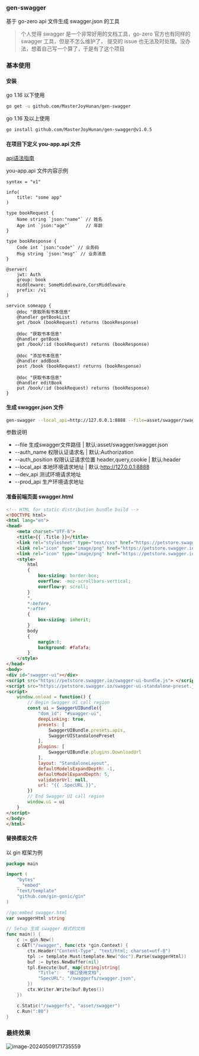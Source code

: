 ### gen-swagger

基于 go-zero api 文件生成 swagger.json 的工具

> 个人觉得 swagger 是一个非常好用的文档工具，go-zero 官方也有同样的 swagger 工具，但是不怎么维护了，
> 提交的 issue 也无法及时处理。没办法，想着自己写一个算了，于是有了这个项目

### 基本使用

#### 安装

go 1.16 以下使用
```sh
go get -u github.com/MasterJoyHunan/gen-swagger
```

go 1.16 及以上使用
```sh
go install github.com/MasterJoyHunan/gen-swagger@v1.0.5
```

#### 在项目下定义 you-app.api 文件

[api语法指南](https://go-zero.dev/docs/tutorials)

you-app.api 文件内容示例

```api
syntax = "v1"

info(
	title: "some app"
)

type bookRequest {
    Name string `json:"name"` // 姓名
    Age int `json:"age"`      // 年龄
}

type bookResponse {
    Code int `json:"code"` // 业务码
    Msg string `json:"msg"` // 业务消息
}

@server(
    jwt: Auth
    group: book
    middleware: SomeMiddleware,CorsMiddleware
    prefix: /v1
)

service someapp {
    @doc "获取所有书本信息"
    @handler getBookList
    get /book (bookRequest) returns (bookResponse)

    @doc "获取书本信息"
    @handler getBook
    get /book/:id (bookRequest) returns (bookResponse)

    @doc "添加书本信息"
    @handler addBook
    post /book (bookRequest) returns (bookResponse)

    @doc "获取书本信息"
    @handler editBook
    put /book/:id (bookRequest) returns (bookResponse)
}
```

#### 生成 swagger.json 文件

```sh
gen-swagger --local_api=http://127.0.0.1:8888 --file=asset/swagger/swagger.json broadband-management-api.api
```

参数说明

* --file 生成swagger文件路径 | 默认:asset/swagger/swagger.json
* --auth_name 权限认证请求名 | 默认:Authorization
* --auth_position 权限认证请求位置 header,query,cookie | 默认:header
* --local_api 本地环境请求地址 | 默认:http://127.0.0.1:8888
* --dev_api 测试环境请求地址
* --prod_api 生产环境请求地址

#### 准备前端页面 swagger.html

```html
<!-- HTML for static distribution bundle build -->
<!DOCTYPE html>
<html lang="en">
<head>
    <meta charset="UTF-8">
    <title>{{ .Title }}</title>
    <link rel="stylesheet" type="text/css" href="https://petstore.swagger.io/swagger-ui.css" >
    <link rel="icon" type="image/png" href="https://petstore.swagger.io/favicon-32x32.png" sizes="32x32" />
    <link rel="icon" type="image/png" href="https://petstore.swagger.io/favicon-16x16.png" sizes="16x16" />
    <style>
        html
        {
            box-sizing: border-box;
            overflow: -moz-scrollbars-vertical;
            overflow-y: scroll;
        }
        *,
        *:before,
        *:after
        {
            box-sizing: inherit;
        }
        body
        {
            margin:0;
            background: #fafafa;
        }
    </style>
</head>
<body>
<div id="swagger-ui"></div>
<script src="https://petstore.swagger.io/swagger-ui-bundle.js"> </script>
<script src="https://petstore.swagger.io/swagger-ui-standalone-preset.js"> </script>
<script>
    window.onload = function() {
        // Begin Swagger UI call region
        const ui = SwaggerUIBundle({
            "dom_id": "#swagger-ui",
            deepLinking: true,
            presets: [
                SwaggerUIBundle.presets.apis,
                SwaggerUIStandalonePreset
            ],
            plugins: [
                SwaggerUIBundle.plugins.DownloadUrl
            ],
            layout: "StandaloneLayout",
            defaultModelsExpandDepth: -1,
            defaultModelExpandDepth: 5,
            validatorUrl: null,
            url: "{{ .SpecURL }}",
        })
        // End Swagger UI call region
        window.ui = ui
    }
</script>
</body>
</html>

```

#### 替换模板文件

以 gin 框架为例


```go
package main

import (
	"bytes"
	_ "embed"
	"text/template"
	"github.com/gin-gonic/gin"
)

//go:embed swagger.html
var swaggerHtml string

// Setup 生成 swagger 格式的文档
func main() {
    c := gin.New()
    c.GET("/swagger", func(ctx *gin.Context) {
        ctx.Header("Content-Type", "text/html; charset=utf-8")
        tpl := template.Must(template.New("doc").Parse(swaggerHtml))
        buf := bytes.NewBuffer(nil)
        tpl.Execute(buf, map[string]string{
            "Title":   "接口使用文档",
            "SpecURL": "/swaggerfs/swagger.json",
        })
        ctx.Writer.Write(buf.Bytes())
    })

    c.Static("/swaggerfs", "asset/swagger")
    c.Run(":80")
}
```

### 最终效果

![image-20240509171735559](http://tc.masterjoy.top/typory/image-20240509171735559.png)

